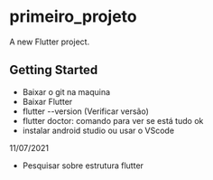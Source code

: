 # primeiro_projeto

A new Flutter project.

## Getting Started

- Baixar o git na maquina
- Baixar Flutter
- flutter --version (Verificar versão)
- flutter doctor: comando para ver se está tudo ok
- instalar android studio ou usar o VScode



11/07/2021

- Pesquisar sobre estrutura flutter